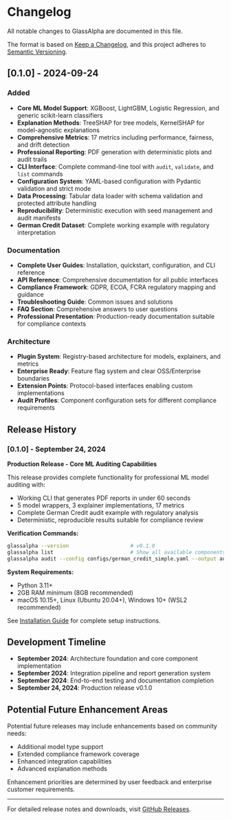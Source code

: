 # Changelog

All notable changes to GlassAlpha are documented in this file.

The format is based on [Keep a Changelog](https://keepachangelog.com/en/1.0.0/),
and this project adheres to [Semantic Versioning](https://semver.org/spec/v2.0.0.html).

## [0.1.0] - 2024-09-24

### Added
- **Core ML Model Support**: XGBoost, LightGBM, Logistic Regression, and generic scikit-learn classifiers
- **Explanation Methods**: TreeSHAP for tree models, KernelSHAP for model-agnostic explanations
- **Comprehensive Metrics**: 17 metrics including performance, fairness, and drift detection
- **Professional Reporting**: PDF generation with deterministic plots and audit trails
- **CLI Interface**: Complete command-line tool with `audit`, `validate`, and `list` commands
- **Configuration System**: YAML-based configuration with Pydantic validation and strict mode
- **Data Processing**: Tabular data loader with schema validation and protected attribute handling
- **Reproducibility**: Deterministic execution with seed management and audit manifests
- **German Credit Dataset**: Complete working example with regulatory interpretation

### Documentation
- **Complete User Guides**: Installation, quickstart, configuration, and CLI reference
- **API Reference**: Comprehensive documentation for all public interfaces
- **Compliance Framework**: GDPR, ECOA, FCRA regulatory mapping and guidance
- **Troubleshooting Guide**: Common issues and solutions
- **FAQ Section**: Comprehensive answers to user questions
- **Professional Presentation**: Production-ready documentation suitable for compliance contexts

### Architecture
- **Plugin System**: Registry-based architecture for models, explainers, and metrics
- **Enterprise Ready**: Feature flag system and clear OSS/Enterprise boundaries
- **Extension Points**: Protocol-based interfaces enabling custom implementations
- **Audit Profiles**: Component configuration sets for different compliance requirements

## Release History

### [0.1.0] - September 24, 2024

**Production Release - Core ML Auditing Capabilities**

This release provides complete functionality for professional ML model auditing with:

- Working CLI that generates PDF reports in under 60 seconds
- 5 model wrappers, 3 explainer implementations, 17 metrics
- Complete German Credit audit example with regulatory analysis
- Deterministic, reproducible results suitable for compliance review

**Verification Commands:**
```bash
glassalpha --version                    # v0.1.0
glassalpha list                         # Show all available components
glassalpha audit --config configs/german_credit_simple.yaml --output audit.pdf
```

**System Requirements:**
- Python 3.11+
- 2GB RAM minimum (8GB recommended)
- macOS 10.15+, Linux (Ubuntu 20.04+), Windows 10+ (WSL2 recommended)

See [Installation Guide](getting-started/installation.md) for complete setup instructions.

## Development Timeline

- **September 2024**: Architecture foundation and core component implementation
- **September 2024**: Integration pipeline and report generation system
- **September 2024**: End-to-end testing and documentation completion
- **September 24, 2024**: Production release v0.1.0

## Potential Future Enhancement Areas

Potential future releases may include enhancements based on community needs:

- Additional model type support
- Extended compliance framework coverage
- Enhanced integration capabilities
- Advanced explanation methods

Enhancement priorities are determined by user feedback and enterprise customer requirements.

---

For detailed release notes and downloads, visit [GitHub Releases](https://github.com/GlassAlpha/glassalpha/releases).
